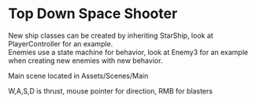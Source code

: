 # Top Down Space Shooter

New ship classes can be created by inheriting StarShip, look at PlayerController for an example. <br/>Enemies use a state machine for behavior, look at Enemy3 for an example when creating new enemies with new behavior.

Main scene located in Assets/Scenes/Main

W,A,S,D is thrust, mouse pointer for direction, RMB for blasters
